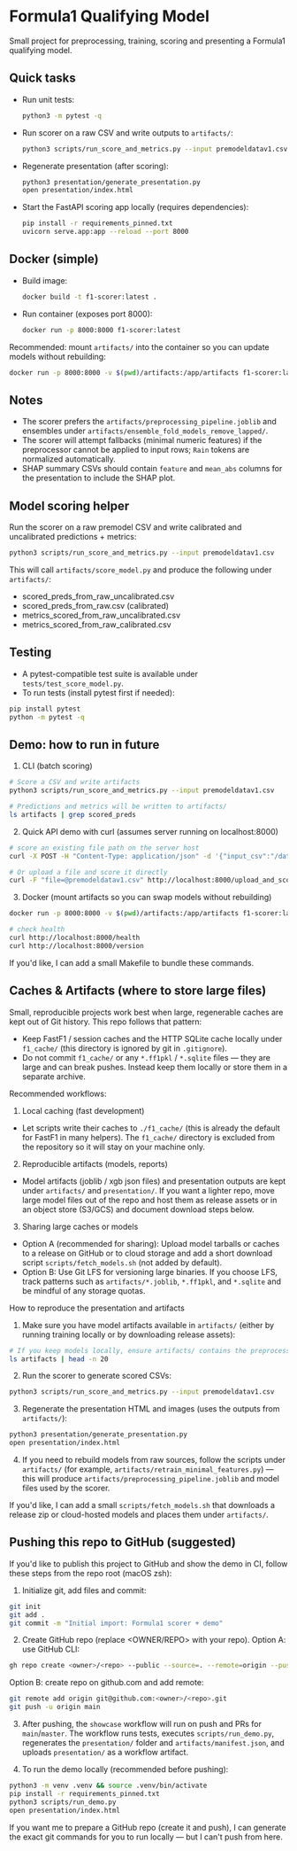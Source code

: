 # Formula1 Qualifying Model

Small project for preprocessing, training, scoring and presenting a Formula1 qualifying model.

## Quick tasks

- Run unit tests:

  ```bash
  python3 -m pytest -q
  ```

- Run scorer on a raw CSV and write outputs to `artifacts/`:

  ```bash
  python3 scripts/run_score_and_metrics.py --input premodeldatav1.csv
  ```

- Regenerate presentation (after scoring):

  ```bash
  python3 presentation/generate_presentation.py
  open presentation/index.html
  ```

- Start the FastAPI scoring app locally (requires dependencies):

  ```bash
  pip install -r requirements_pinned.txt
  uvicorn serve.app:app --reload --port 8000
  ```

## Docker (simple)

 - Build image:

   ```bash
   docker build -t f1-scorer:latest .
   ```

 - Run container (exposes port 8000):

   ```bash
   docker run -p 8000:8000 f1-scorer:latest
   ```

Recommended: mount `artifacts/` into the container so you can update models without rebuilding:

```bash
docker run -p 8000:8000 -v $(pwd)/artifacts:/app/artifacts f1-scorer:latest
```

## Notes

- The scorer prefers the `artifacts/preprocessing_pipeline.joblib` and ensembles under `artifacts/ensemble_fold_models_remove_lapped/`.
- The scorer will attempt fallbacks (minimal numeric features) if the preprocessor cannot be applied to input rows; `Rain` tokens are normalized automatically.
- SHAP summary CSVs should contain `feature` and `mean_abs` columns for the presentation to include the SHAP plot.

## Model scoring helper

Run the scorer on a raw premodel CSV and write calibrated and uncalibrated predictions + metrics:

```bash
python3 scripts/run_score_and_metrics.py --input premodeldatav1.csv
```

This will call `artifacts/score_model.py` and produce the following under `artifacts/`:

- scored_preds_from_raw_uncalibrated.csv
- scored_preds_from_raw.csv (calibrated)
- metrics_scored_from_raw_uncalibrated.csv
- metrics_scored_from_raw_calibrated.csv

## Testing

- A pytest-compatible test suite is available under `tests/test_score_model.py`.
- To run tests (install pytest first if needed):

```bash
pip install pytest
python -m pytest -q
```

## Demo: how to run in future

1) CLI (batch scoring)

```bash
# Score a CSV and write artifacts
python3 scripts/run_score_and_metrics.py --input premodeldatav1.csv

# Predictions and metrics will be written to artifacts/
ls artifacts | grep scored_preds
```

2) Quick API demo with curl (assumes server running on localhost:8000)

```bash
# score an existing file path on the server host
curl -X POST -H "Content-Type: application/json" -d '{"input_csv":"/data/premodeldatav1.csv"}' http://localhost:8000/score

# Or upload a file and score it directly
curl -F "file=@premodeldatav1.csv" http://localhost:8000/upload_and_score
```

3) Docker (mount artifacts so you can swap models without rebuilding)

```bash
docker run -p 8000:8000 -v $(pwd)/artifacts:/app/artifacts f1-scorer:latest

# check health
curl http://localhost:8000/health
curl http://localhost:8000/version
```

If you'd like, I can add a small Makefile to bundle these commands.

## Caches & Artifacts (where to store large files)

Small, reproducible projects work best when large, regenerable caches are kept out of Git history. This repo follows that pattern:

- Keep FastF1 / session caches and the HTTP SQLite cache locally under `f1_cache/` (this directory is ignored by git in `.gitignore`).
- Do not commit `f1_cache/` or any `*.ff1pkl` / `*.sqlite` files — they are large and can break pushes. Instead keep them locally or store them in a separate archive.

Recommended workflows:

1. Local caching (fast development)
  - Let scripts write their caches to `./f1_cache/` (this is already the default for FastF1 in many helpers). The `f1_cache/` directory is excluded from the repository so it will stay on your machine only.

2. Reproducible artifacts (models, reports)
  - Model artifacts (joblib / xgb json files) and presentation outputs are kept under `artifacts/` and `presentation/`. If you want a lighter repo, move large model files out of the repo and host them as release assets or in an object store (S3/GCS) and document download steps below.

3. Sharing large caches or models
  - Option A (recommended for sharing): Upload model tarballs or caches to a release on GitHub or to cloud storage and add a short download script `scripts/fetch_models.sh` (not added by default).
  - Option B: Use Git LFS for versioning large binaries. If you choose LFS, track patterns such as `artifacts/*.joblib`, `*.ff1pkl`, and `*.sqlite` and be mindful of any storage quotas.

How to reproduce the presentation and artifacts

1. Make sure you have model artifacts available in `artifacts/` (either by running training locally or by downloading release assets):

  ```bash
  # If you keep models locally, ensure artifacts/ contains the preprocessing pipeline and models
  ls artifacts | head -n 20
  ```

2. Run the scorer to generate scored CSVs:

  ```bash
  python3 scripts/run_score_and_metrics.py --input premodeldatav1.csv
  ```

3. Regenerate the presentation HTML and images (uses the outputs from `artifacts/`):

  ```bash
  python3 presentation/generate_presentation.py
  open presentation/index.html
  ```

4. If you need to rebuild models from raw sources, follow the scripts under `artifacts/` (for example, `artifacts/retrain_minimal_features.py`) — this will produce `artifacts/preprocessing_pipeline.joblib` and model files used by the scorer.

If you'd like, I can add a small `scripts/fetch_models.sh` that downloads a release zip or cloud-hosted models and places them under `artifacts/`.

## Pushing this repo to GitHub (suggested)

If you'd like to publish this project to GitHub and show the demo in CI, follow these steps from the repo root (macOS zsh):

1. Initialize git, add files and commit:

```bash
git init
git add .
git commit -m "Initial import: Formula1 scorer + demo"
```

2. Create GitHub repo (replace <OWNER/REPO> with your repo). Option A: use GitHub CLI:

```bash
gh repo create <owner>/<repo> --public --source=. --remote=origin --push
```

Option B: create repo on github.com and add remote:

```bash
git remote add origin git@github.com:<owner>/<repo>.git
git push -u origin main
```

3. After pushing, the `showcase` workflow will run on push and PRs for `main`/`master`. The workflow runs tests, executes `scripts/run_demo.py`, regenerates the `presentation/` folder and `artifacts/manifest.json`, and uploads `presentation/` as a workflow artifact.

4. To run the demo locally (recommended before pushing):

```bash
python3 -m venv .venv && source .venv/bin/activate
pip install -r requirements_pinned.txt
python3 scripts/run_demo.py
open presentation/index.html
```

If you want me to prepare a GitHub repo (create it and push), I can generate the exact git commands for you to run locally — but I can't push from here.
